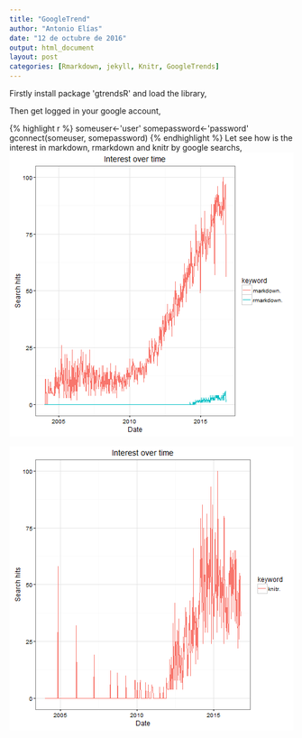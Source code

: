 ```yaml
---
title: "GoogleTrend"
author: "Antonio Elías"
date: "12 de octubre de 2016"
output: html_document
layout: post
categories: [Rmarkdown, jekyll, Knitr, GoogleTrends]
---
```



Firstly install package 'gtrendsR' and load the library,

Then get logged in your google account, 

{% highlight r %}
someuser<-'user'
somepassword<-'password'
gconnect(someuser, somepassword)
{% endhighlight %}
Let see how is the interest in markdown, rmarkdown and knitr by google searchs,
![center](/figure/source/2016-10-12-Our-topics-google-trends/pressure-1.png)

![center](/figure/source/2016-10-12-Our-topics-google-trends/pressure-2.png)
